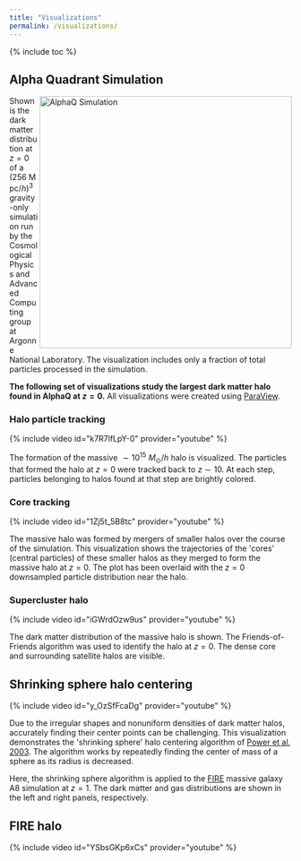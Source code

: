 ```yaml
---
title: "Visualizations"
permalink: /visualizations/
---
```


{% include toc %}

## Alpha Quadrant Simulation

<img src="/images/AlphaQ_499_downsampledp.gif" alt="AlphaQ Simulation" align="right" width="450">

Shown is the dark matter distribution at $z=0$ of a $(256\ \mathrm{Mpc}/h)^3$ gravity-only simulation run by the Cosmological Physics and Advanced Computing group at Argonne National Laboratory. 
The visualization includes only a fraction of total particles processed in the simulation.

**The following set of visualizations study the largest dark matter halo found in AlphaQ at $z=0$.**
All visualizations were created using [ParaView](https://www.paraview.org/).

### Halo particle tracking

{% include video id="k7R7lfLpY-0" provider="youtube" %}

The formation of the massive $\sim 10^{15}$ $M_\odot/h$ halo is visualized.
The particles that formed the halo at $z=0$ were tracked back to $z \sim 10$.
At each step, particles belonging to halos found at that step are brightly colored.

### Core tracking

{% include video id="1Zj5t_5B8tc" provider="youtube" %}

The massive halo was formed by mergers of smaller halos over the course of the simulation.
This visualization shows the trajectories of the 'cores' (central particles) of these smaller halos as they merged to form the massive halo at $z=0$.
The plot has been overlaid with the $z=0$ downsampled particle distribution near the halo.

### Supercluster halo

{% include video id="iGWrdOzw9us" provider="youtube" %}

The dark matter distribution of the massive halo is shown. 
The Friends-of-Friends algorithm was used to identify the halo at $z=0$.
The dense core and surrounding satellite halos are visible.

## Shrinking sphere halo centering

{% include video id="y_OzSfFcaDg" provider="youtube" %}

Due to the irregular shapes and nonuniform densities of dark matter halos, accurately finding their center points can be challenging.
This visualization demonstrates the 'shrinking sphere' halo centering algorithm of [Power et al. 2003](https://ui.adsabs.harvard.edu/abs/2003MNRAS.338...14P/abstract).
The algorithm works by repeatedly finding the center of mass of a sphere as its radius is decreased.

Here, the shrinking sphere algorithm is applied to the [FIRE](https://fire.northwestern.edu/) massive galaxy A8 simulation at $z=1$.
The dark matter and gas distributions are shown in the left and right panels, respectively.

## FIRE halo

{% include video id="YSbsGKp6xCs" provider="youtube" %}